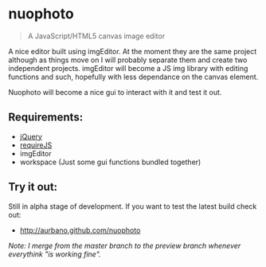 nuophoto
========

> A JavaScript/HTML5 canvas image editor

A nice editor built using imgEditor. At the moment they are the same project although as things move on I will probably separate them and create two independent projects. imgEditor will become a JS img library with editing functions and such, hopefully with less dependance on the canvas element.

Nuophoto will become a nice gui to interact with it and test it out.


Requirements:
-------

- [jQuery](https://github.com/jquery/jquery)
- [requireJS](https://github.com/jrburke/requirejs)
- imgEditor
- workspace	(Just some gui functions bundled together)

Try it out:
------

Still in alpha stage of development. If you want to test the latest build check out:

- http://aurbano.github.com/nuophoto

*Note: I merge from the master branch to the preview branch whenever everythink "is working fine".*
